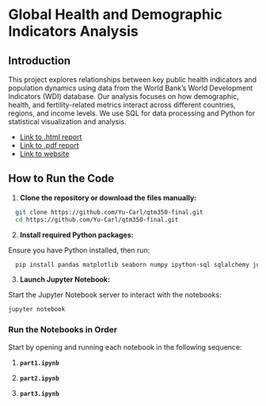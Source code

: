 # Global Health and Demographic Indicators Analysis

## Introduction

This project explores relationships between key public health indicators and population dynamics using data from the World Bank’s World Development Indicators (WDI) database. Our analysis focuses on how demographic, health, and fertility-related metrics interact across different countries, regions, and income levels. We use SQL for data processing and Python for statistical visualization and analysis.

- [Link to .html report](https://yu-carl.github.io/qtm350-final/report.html)
- [Link to .pdf report](https://yu-carl.github.io/qtm350-final/report.pdf)
- [Link to website](https://yu-carl.github.io/qtm350-final/)

## How to Run the Code

1. **Clone the repository or download the files manually:**

 ```bash
   git clone https://github.com/Yu-Carl/qtm350-final.git
   cd https://github.com/Yu-Carl/qtm350-final.git
```
2. **Install required Python packages:**

Ensure you have Python installed, then run:
 ```bash
   pip install pandas matplotlib seaborn numpy ipython-sql sqlalchemy jupyter plotly
```

3. **Launch Jupyter Notebook:**

Start the Jupyter Notebook server to interact with the notebooks:

```bash
jupyter notebook
```

### Run the Notebooks in Order

Start by opening and running each notebook in the following sequence:

1. **`part1.ipynb`**

2. **`part2.ipynb`**

3. **`part3.ipynb`**